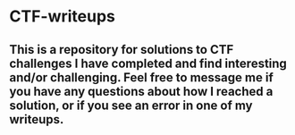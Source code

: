 # CTF-writeups

## This is a repository for solutions to CTF challenges I have completed and find interesting and/or challenging. Feel free to message me if you have any questions about how I reached a solution, or if you see an error in one of my writeups.
